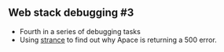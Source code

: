 ## Web stack debugging #3

- Fourth in a series of debugging tasks
- Using [strance](https://strace.io/) to find out why Apace is returning a 500 error.
